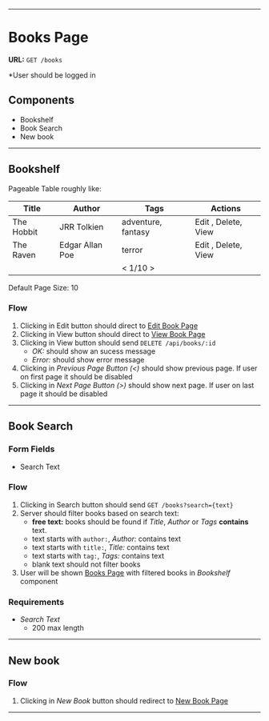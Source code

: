 
---
# Books Page

**URL:** `GET /books`

*User should be logged in

## Components
- Bookshelf
- Book Search
- New book

---
## Bookshelf

Pageable Table roughly like:

| Title | Author | Tags | Actions |
| ----- | ------ | ---- | ------- |
| The Hobbit | JRR Tolkien | adventure, fantasy | Edit , Delete, View |
| The Raven | Edgar Allan Poe | terror | Edit , Delete, View |
| | | < 1/10 > | |

Default Page Size: 10

### Flow

1. Clicking in Edit button should direct to [Edit Book Page](./edit_book.md)
1. Clicking in View button should direct to [View Book Page](./view_book.md)
1. Clicking in View button should send `DELETE /api/books/:id`
   - *OK:* should show an sucess message
   - *Error:* should show error message
1. Clicking in *Previous Page Button (<)* should show previous page. If user on first page it should be disabled
1. Clicking in *Next Page Button (>)* should show next page. If user on last page it should be disabled

---
## Book Search

### Form Fields
- Search Text

### Flow

1. Clicking in Search button should send `GET /books?search={text}`
1. Server should filter books based on search text:
   - **free text:** books should be found if *Title*, *Author* or *Tags* **contains** text.
   - text starts with `author:`, *Author:* contains text
   - text starts with `title:`, *Title:* contains text
   - text starts with `tag:`, *Tags:* contains text
   - blank text should not filter books
1. User will be shown [Books Page](./books.md) with filtered books in *Bookshelf* component

### Requirements
- *Search Text*
  - 200 max length

---
## New book

### Flow

1. Clicking in *New Book* button should redirect to [New Book Page](./new_book.md)

---
